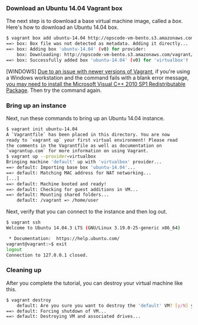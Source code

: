 ### Download an Ubuntu 14.04 Vagrant box

The next step is to download a base virtual machine image, called a _box_. Here's how to download an Ubuntu 14.04 box.

```bash
$ vagrant box add ubuntu-14.04 http://opscode-vm-bento.s3.amazonaws.com/vagrant/virtualbox/opscode_ubuntu-14.04_chef-provisionerless.box
==> box: Box file was not detected as metadata. Adding it directly...
==> box: Adding box 'ubuntu-14.04' (v0) for provider:
    box: Downloading: http://opscode-vm-bento.s3.amazonaws.com/vagrant/virtualbox/opscode_ubuntu-14.04_chef-provisionerless.box
==> box: Successfully added box 'ubuntu-14.04' (v0) for 'virtualbox'!
```

[WINDOWS] [Due to an issue with newer versions of Vagrant](https://github.com/mitchellh/vagrant/issues/6852), if you're using a Windows workstation and the command fails with a blank error message, [you may need to install the Microsoft Visual C++ 2010 SP1 Redistributable Package](https://www.microsoft.com/en-us/download/details.aspx?id=8328). Then try the command again.

### Bring up an instance

Next, run these commands to bring up an Ubuntu 14.04 instance.

```bash
$ vagrant init ubuntu-14.04
A `Vagrantfile` has been placed in this directory. You are now
ready to `vagrant up` your first virtual environment! Please read
the comments in the Vagrantfile as well as documentation on
`vagrantup.com` for more information on using Vagrant.
$ vagrant up --provider=virtualbox
Bringing machine 'default' up with 'virtualbox' provider...
==> default: Importing base box 'ubuntu-14.04'...
==> default: Matching MAC address for NAT networking...
[...]
==> default: Machine booted and ready!
==> default: Checking for guest additions in VM...
==> default: Mounting shared folders...
    default: /vagrant => /home/user
```

Next, verify that you can connect to the instance and then log out.

```bash
$ vagrant ssh
Welcome to Ubuntu 14.04.3 LTS (GNU/Linux 3.19.0-25-generic x86_64)

 * Documentation:  https://help.ubuntu.com/
vagrant@vagrant:~$ exit
logout
Connection to 127.0.0.1 closed.
```

### Cleaning up

After you complete the tutorial, you can destroy your virtual machine like this.

```bash
$ vagrant destroy
    default: Are you sure you want to destroy the 'default' VM? [y/N] y
==> default: Forcing shutdown of VM...
==> default: Destroying VM and associated drives...
```
